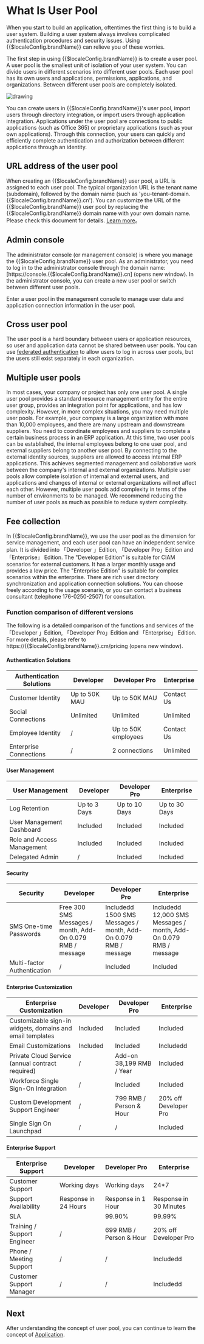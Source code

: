 # What Is User Pool

<LastUpdated/>

When you start to build an application, oftentimes the first thing is to build a user system. Building a user system always involves complicated authentication procedures and security issues. Using {{$localeConfig.brandName}} can relieve you of these worries.

The first step in using {{$localeConfig.brandName}} is to create a user pool. A user pool is the smallest unit of isolation of your user system. You can divide users in different scenarios into different user pools. Each user pool has its own users and applications, permissions, applications, and organizations. Between different user pools are completely isolated.

<!-- （建议此处加一个用户池和多应用的架构图） -->

<img src="~@imagesZhCn/concepts/userpool.png" alt="drawing"/>

You can create users in {{$localeConfig.brandName}}'s user pool, import users through directory integration, or import users through application integration. Applications under the user pool are connections to public applications (such as Office 365) or proprietary applications (such as your own applications). Through this connection, your users can quickly and efficiently complete authentication and authorization between different applications through an identity.

## URL address of the user pool

When creating an {{$localeConfig.brandName}} user pool, a URL is assigned to each user pool. The typical organization URL is the tenant name (subdomain), followed by the domain name (such as 'you-tenant-domain.{{$localeConfig.brandName}}.cn'). You can customize the URL of the {{$localeConfig.brandName}} user pool by replacing the {{$localeConfig.brandName}} domain name with your own domain name. Please check this document for details. [Learn more](/guides/deployment/custom-domain.md)。

## Admin console

The administrator console (or management console) is where you manage the {{$localeConfig.brandName}} user pool. As an administrator, you need to log in to the administrator console through the domain name:
[https://console.{{$localeConfig.brandName}}.cn] (opens new window).
In the administrator console, you can create a new user pool or switch between different user pools.

Enter a user pool in the management console to manage user data and application connection information in the user pool.

## Cross user pool

The user pool is a hard boundary between users or application resources, so user and application data cannot be shared between user pools. You can use [federated authentication](/guides/federation/) to allow users to log in across user pools, but the users still exist separately in each organization.

## Multiple user pools

In most cases, your company or project has only one user pool. A single user pool provides a standard resource management entry for the entire user group, provides an integration point for applications, and has low complexity. However, in more complex situations, you may need multiple user pools. For example, your company is a large organization with more than 10,000 employees, and there are many upstream and downstream suppliers. You need to coordinate employees and suppliers to complete a certain business process in an ERP application. At this time, two user pools can be established, the internal employees belong to one user pool, and external suppliers belong to another user pool. By connecting to the external identity sources, suppliers are allowed to access internal ERP applications. This achieves segmented management and collaborative work between the company's internal and external organizations. Multiple user pools allow complete isolation of internal and external users, and applications and changes of internal or external organizations will not affect each other. However, multiple user pools add complexity in terms of the number of environments to be managed. We recommend reducing the number of user pools as much as possible to reduce system complexity.

## Fee collection

In {{$localeConfig.brandName}}, we use the user pool as the dimension for service management, and each user pool can have an independent service plan. It is divided into 「Developer 」Edition, 「Developer Pro」Edition and 「Enterprise」 Edition. The "Developer Edition" is suitable for CIAM scenarios for external customers. It has a larger monthly usage and provides a low price. The "Enterprise Edition" is suitable for complex scenarios within the enterprise. There are rich user directory synchronization and application connection solutions. You can choose freely according to the usage scenario, or you can contact a business consultant (telephone 176-0250-2507) for consultation.

### Function comparison of different versions

The following is a detailed comparison of the functions and services of the 「Developer 」Edition, 「Developer Pro」Edition and 「Enterprise」 Edition. For more details, please refer to
https://{{$localeConfig.brandName}}.cm/pricing (opens new window).

#### Authentication Solutions

| Authentication Solutions | Developer     | Developer Pro       | Enterprise |
| ------------------------ | ------------- | ------------------- | ---------- |
| Customer Identity        | Up to 50K MAU | Up to 50K MAU       | Contact Us |
| Social Connections       | Unlimited     | Unlimited           | Unlimited  |
| Employee Identity        | /             | Up to 50K employees | Contact Us |
| Enterprise Connections   | /             | 2 connections       | Unlimited  |

#### User Management

| User Management            | Developer    | Developer Pro | Enterprise    |
| -------------------------- | ------------ | ------------- | ------------- |
| Log Retention              | Up to 3 Days | Up to 10 Days | Up to 30 Days |
| User Management Dashboard  | Included     | Included      | Included      |
| Role and Access Management | Included     | Included      | Included      |
| Delegated Admin            | /            | Included      | Included      |

#### Security

| Security                    | Developer                                                 | Developer Pro                                                   | Enterprise                                                        |
| --------------------------- | --------------------------------------------------------- | --------------------------------------------------------------- | ----------------------------------------------------------------- |
| SMS One-time Passwords      | Free 300 SMS Messages / month, Add-On 0.079 RMB / message | Includedd 1500 SMS Messages / month, Add-On 0.079 RMB / message | Includedd 12,000 SMS Messages / month, Add-On 0.079 RMB / message |
| Multi-factor Authentication | /                                                         | Included                                                        | Included                                                          |

#### Enterprise Customization

| Enterprise Customization                                  | Developer | Developer Pro            | Enterprise            |
| --------------------------------------------------------- | --------- | ------------------------ | --------------------- |
| Customizable sign-in widgets, domains and email templates | Included  | Included                 | Included              |
| Email Customizations                                      | Included  | Included                 | Includedd             |
| Private Cloud Service (annual contract required)          | /         | Add-on 38,199 RMB / Year | Included              |
| Workforce Single Sign-On Integration                      | /         | Included                 | Included              |
| Custom Development Support Engineer                       | /         | 799 RMB / Person & Hour  | 20% off Developer Pro |
| Single Sign On Launchpad                                  | /         | /                        | Included              |

#### Enterprise Support

| Enterprise Support          | Developer            | Developer Pro           | Enterprise             |
| --------------------------- | -------------------- | ----------------------- | ---------------------- |
| Customer Support            | Working days         | Working days            | 24\*7                  |
| Support Availability        | Response in 24 Hours | Response in 1 Hour      | Response in 30 Minutes |
| SLA                         |                      | 99.90%                  | 99.99%                 |
| Training / Support Engineer | /                    | 699 RMB / Person & Hour | 20% off Developer Pro  |
| Phone / Meeting Support     | /                    | /                       | Includedd              |
| Customer Support Manager    | /                    | /                       | Includedd              |

## Next

After understanding the concept of user pool, you can continue to learn the concept of [Application](./application.md).
